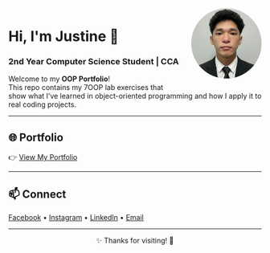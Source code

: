 <img align="right" src="https://github.com/tayting05/7OOP-Lab-Task/blob/main/assets/images/Justine-Profile.png?raw=true" width="140" height="140" style="border-radius: 50%; margin-left: 20px; margin-bottom: 10px; object-fit: cover;">

# Hi, I'm Justine 👋  
### 2nd Year Computer Science Student | CCA

Welcome to my **OOP Portfolio**!  
This repo contains my 7OOP lab exercises that show what I’ve learned in object-oriented programming and how I apply it to real coding projects.

---

## 🌐 Portfolio  
👉 [View My Portfolio](https://tayting05.github.io/7OOP-Lab-Task/)

---

## 📫 Connect  
[Facebook](https://facebook.com/tayting05) • [Instagram](https://instagram.com/tayting05/) • [LinkedIn](https://linkedin.com/in/justine-jay-tayting-406aa6332/) • [Email](mailto:jtayting24-1435@cca.edu.ph)

---

<p align="center">✨ Thanks for visiting! 🚀</p>
